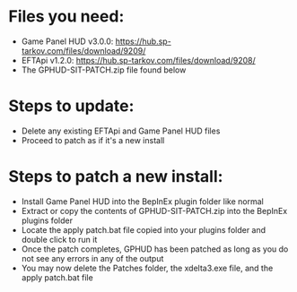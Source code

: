 # Files you need:
- Game Panel HUD v3.0.0: https://hub.sp-tarkov.com/files/download/9209/
- EFTApi v1.2.0: https://hub.sp-tarkov.com/files/download/9208/
- The GPHUD-SIT-PATCH.zip file found below
# Steps to update:
- Delete any existing EFTApi and Game Panel HUD files
- Proceed to patch as if it's a new install
# Steps to patch a new install:
- Install Game Panel HUD into the BepInEx plugin folder like normal
- Extract or copy the contents of GPHUD-SIT-PATCH.zip into the BepInEx plugins folder
- Locate the apply patch.bat file copied into your plugins folder and double click to run it
- Once the patch completes, GPHUD has been patched as long as you do not see any errors in any of the output
- You may now delete the Patches folder, the xdelta3.exe file, and the apply patch.bat file
